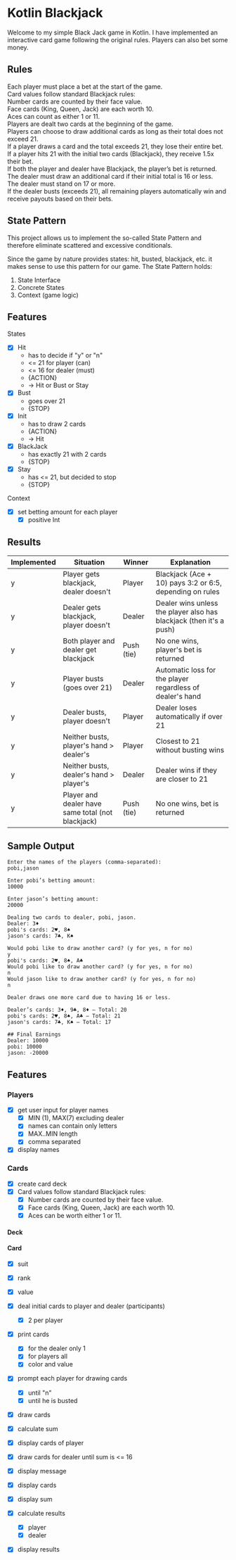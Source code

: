 
# Kotlin Blackjack
Welcome to my simple Black Jack game in Kotlin. I have implemented 
an interactive card game following the original rules. Players can also bet
some money.

## Rules
Each player must place a bet at the start of the game. <br/>
Card values follow standard Blackjack rules: <br/>
Number cards are counted by their face value.<br/>
Face cards (King, Queen, Jack) are each worth 10.<br/>
Aces can count as either 1 or 11.<br/>
Players are dealt two cards at the beginning of the game.<br/>
Players can choose to draw additional cards as long as their total does not exceed 21.<br/>
If a player draws a card and the total exceeds 21, they lose their entire bet.<br/>
If a player hits 21 with the initial two cards (Blackjack), they receive 1.5x their bet.<br/>
If both the player and dealer have Blackjack, the player’s bet is returned.<br/>
The dealer must draw an additional card if their initial total is 16 or less.<br/>
The dealer must stand on 17 or more.<br/>
If the dealer busts (exceeds 21), all remaining players automatically win and receive payouts based on their bets.<br/>

## State Pattern
This project allows us to implement the so-called State Pattern
and therefore eliminate scattered and excessive conditionals.

Since the game by nature provides states: hit, busted, blackjack, etc. it makes sense to use this pattern for our game.
The State Pattern holds:
1. State Interface 
2. Concrete States 
3. Context (game logic)

## Features
States
- [x] Hit
  - has to decide if "y" or "n"
  - <= 21 for player (can)
  - <= 16 for dealer (must)
  - {ACTION}
  - -> Hit or Bust or Stay
- [x] Bust 
  - goes over 21
  - {STOP}
- [x] Init 
  - has to draw 2 cards
  - {ACTION}
  - -> Hit
- [x] BlackJack 
  - has exactly 21 with 2 cards
  - {STOP}
- [x] Stay
  - has <= 21, but decided to stop
  - {STOP}

Context
- [x] set betting amount for each player
  - [x] positive Int

## Results
  | Implemented | **Situation**                                     | **Winner** | **Explanation**                                                     |
  |-------------| ------------------------------------------------- | ---------- | ------------------------------------------------------------------- |
  | y           | Player gets blackjack, dealer doesn't             | Player     | Blackjack (Ace + 10) pays 3:2 or 6:5, depending on rules            |
  | y           | Dealer gets blackjack, player doesn't             | Dealer     | Dealer wins unless the player also has blackjack (then it's a push) |
  | y           | Both player and dealer get blackjack              | Push (tie) | No one wins, player's bet is returned                               |
  | y           | Player busts (goes over 21)                       | Dealer     | Automatic loss for the player regardless of dealer's hand           |
  | y           | Dealer busts, player doesn't                      | Player     | Dealer loses automatically if over 21                               |
  | y           | Neither busts, player's hand > dealer's           | Player     | Closest to 21 without busting wins                                  |
  | y           | Neither busts, dealer's hand > player's           | Dealer     | Dealer wins if they are closer to 21                                |
  | y           | Player and dealer have same total (not blackjack) | Push (tie) | No one wins, bet is returned                                        |


## Sample Output
```
Enter the names of the players (comma-separated):
pobi,jason

Enter pobi’s betting amount:
10000

Enter jason’s betting amount:
20000

Dealing two cards to dealer, pobi, jason.
Dealer: 3♦  
pobi's cards: 2♥, 8♠  
jason's cards: 7♣, K♠

Would pobi like to draw another card? (y for yes, n for no)  
y  
pobi's cards: 2♥, 8♠, A♣  
Would pobi like to draw another card? (y for yes, n for no)  
n  
Would jason like to draw another card? (y for yes, n for no)  
n  

Dealer draws one more card due to having 16 or less.

Dealer’s cards: 3♦, 9♣, 8♦ – Total: 20  
pobi's cards: 2♥, 8♠, A♣ – Total: 21  
jason's cards: 7♣, K♠ – Total: 17

## Final Earnings  
Dealer: 10000  
pobi: 10000  
jason: -20000

```

## Features
### Players
- [x] get user input for player names
  - [x] MIN (1), MAX(7) excluding dealer
  - [x] names can contain only letters
  - [x] MAX..MIN length
  - [x] comma separated
- [x] display names

### Cards
- [x] create card deck
- [x] Card values follow standard Blackjack rules:
  - [x] Number cards are counted by their face value.
  - [x] Face cards (King, Queen, Jack) are each worth 10.
  - [x] Aces can be worth either 1 or 11.
#### Deck
#### Card
- [x] suit
- [x] rank
- [x] value

- [x] deal initial cards to player and dealer (participants)
  - [x] 2 per player
- [x] print cards
  - [x] for the dealer only 1
  - [x] for players all
  - [x] color and value

- [x] prompt each player for drawing cards
  - [x] until "n"
  - [x] until he is busted
- [x] draw cards
- [x] calculate sum
- [x] display cards of player

- [x] draw cards for dealer until sum is <= 16
- [x] display message

- [x] display cards
- [x] display sum

- [x] calculate results
  - [x] player 
  - [x] dealer 
- [x] display results

